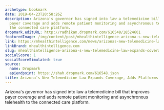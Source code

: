 ```yaml
---
archetype: bookmark
date: 2019-04-23T20:58:26Z
description: Arizona's governor has signed into law a telemedicine bill that improves
  payer coverage and adds remote patient monitoring and asynchronous telehealth to
  the connected care platform.
dropmark.editURL: http://radhikan.dropmark.com/616548/18524601
featuredImage: /img/content/post/mhealthintelligence-arizona-s-new-telemedicine-law-expands-coverage-adds-platforms.png
link: https://mhealthintelligence.com/news/arizonas-new-telemedicine-law-expands-coverage-adds-platforms
linkBrand: mhealthintelligence.com
slug: mhealthintelligence-arizona-s-new-telemedicine-law-expands-coverage-adds-platforms
socialScore: 1
socialScoreSimulated: true
source:
  name: Dropmark
  apiendpoint: https://shah.dropmark.com/616548.json
title: Arizona’s New Telemedicine Law Expands Coverage, Adds Platforms
---
```

Arizona's governor has signed into law a telemedicine bill that improves payer coverage and adds remote patient monitoring and asynchronous telehealth to the connected care platform.